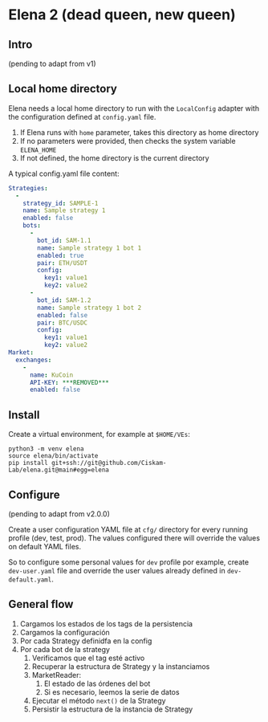 # Elena 2 (dead queen, new queen)

## Intro

(pending to adapt from v1)


## Local home directory

Elena needs a local home directory to run with the `LocalConfig` adapter with the configuration defined at `config.yaml` file.
1. If Elena runs with `home` parameter, takes this directory as home directory
2. If no parameters were provided, then checks the system variable `ELENA_HOME`
3. If not defined, the home directory is the current directory

A typical config.yaml file content:

```yaml
Strategies:
  -
    strategy_id: SAMPLE-1
    name: Sample strategy 1
    enabled: false
    bots:
      -
        bot_id: SAM-1.1
        name: Sample strategy 1 bot 1
        enabled: true
        pair: ETH/USDT
        config:
          key1: value1
          key2: value2
      -
        bot_id: SAM-1.2
        name: Sample strategy 1 bot 2
        enabled: false
        pair: BTC/USDC
        config:
          key1: value1
          key2: value2
Market:
  exchanges:
    -
      name: KuCoin
      API-KEY: ***REMOVED***
      enabled: false
```

## Install

Create a virtual environment, for example at `$HOME/VEs`:

```shell
python3 -m venv elena
source elena/bin/activate
pip install git+ssh://git@github.com/Ciskam-Lab/elena.git@main#egg=elena
```


## Configure

(pending to adapt from v2.0.0)

Create a user configuration YAML file at `cfg/` directory for every running profile (dev, test, prod). The values configured there will override the values on default YAML files.

So to configure some personal values for `dev` profile por example, create `dev-user.yaml` file and override the user values already defined in `dev-default.yaml`.


## General flow

1. Cargamos los estados de los tags de la persistencia
2. Cargamos la configuración
3. Por cada Strategy definidfa en la config
4. Por cada bot de la strategy
   1. Verificamos que el tag esté activo
   2. Recuperar la estructura de Strategy y la instanciamos
   3. MarketReader:
      1. El estado de las órdenes del bot
      1. Si es necesario, leemos la serie de datos
   4. Ejecutar el método `next()` de la Strategy
   5. Persistir la estructura de la instancia de Strategy